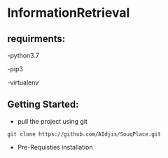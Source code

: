 # InformationRetrieval

## requirments:
-python3.7

-pip3

-virtualenv

## Getting Started:
- pull the project using git
```
git clone https://github.com/AIdjis/SouqPlace.git
   ```

- Pre-Requisties installation
```pip install -r requirements.txt
   ```


